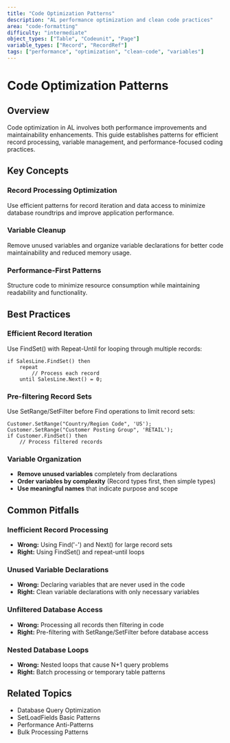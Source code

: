 ```yaml
---
title: "Code Optimization Patterns"
description: "AL performance optimization and clean code practices"
area: "code-formatting"
difficulty: "intermediate"
object_types: ["Table", "Codeunit", "Page"]
variable_types: ["Record", "RecordRef"]
tags: ["performance", "optimization", "clean-code", "variables"]
---
```


# Code Optimization Patterns

## Overview

Code optimization in AL involves both performance improvements and maintainability enhancements. This guide establishes patterns for efficient record processing, variable management, and performance-focused coding practices.

## Key Concepts

### Record Processing Optimization
Use efficient patterns for record iteration and data access to minimize database roundtrips and improve application performance.

### Variable Cleanup
Remove unused variables and organize variable declarations for better code maintainability and reduced memory usage.

### Performance-First Patterns
Structure code to minimize resource consumption while maintaining readability and functionality.

## Best Practices

### Efficient Record Iteration
Use FindSet() with Repeat-Until for looping through multiple records:
```al
if SalesLine.FindSet() then
    repeat
        // Process each record
    until SalesLine.Next() = 0;
```

### Pre-filtering Record Sets
Use SetRange/SetFilter before Find operations to limit record sets:
```al
Customer.SetRange("Country/Region Code", 'US');
Customer.SetRange("Customer Posting Group", 'RETAIL');
if Customer.FindSet() then
    // Process filtered records
```

### Variable Organization
- **Remove unused variables** completely from declarations
- **Order variables by complexity** (Record types first, then simple types)
- **Use meaningful names** that indicate purpose and scope

## Common Pitfalls

### Inefficient Record Processing
- **Wrong:** Using Find('-') and Next() for large record sets
- **Right:** Using FindSet() and repeat-until loops

### Unused Variable Declarations
- **Wrong:** Declaring variables that are never used in the code
- **Right:** Clean variable declarations with only necessary variables

### Unfiltered Database Access
- **Wrong:** Processing all records then filtering in code
- **Right:** Pre-filtering with SetRange/SetFilter before database access

### Nested Database Loops
- **Wrong:** Nested loops that cause N+1 query problems
- **Right:** Batch processing or temporary table patterns

## Related Topics

- Database Query Optimization
- SetLoadFields Basic Patterns
- Performance Anti-Patterns
- Bulk Processing Patterns
